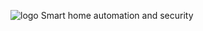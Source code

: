 ![logo](https://raw.githubusercontent.com/roomi-develop/roomi/master/documentation/Branding/roomi-branding/roomi--logo.png)
Smart home automation and security
